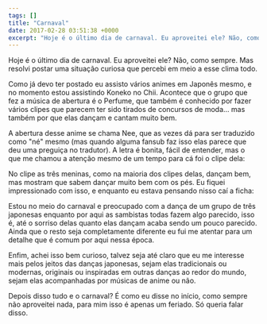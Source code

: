 ```yaml
---
tags: []
title: "Carnaval"
date: 2017-02-28 03:51:38 +0000
excerpt: "Hoje é o último dia de carnaval. Eu aproveitei ele? Não, como sempre. Mas resolvi postar uma situação curiosa que percebi em meio a esse..."
---
```


Hoje é o último dia de carnaval. Eu aproveitei ele? Não, como sempre. Mas resolvi postar uma situação curiosa que percebi em meio a esse clima todo.

Como já devo ter postado eu assisto vários animes em Japonês mesmo, e no momento estou assistindo Koneko no Chii. Acontece que o grupo que fez a música de abertura é o Perfume, que também é conhecido por fazer vários clipes que parecem ter sido tirados de concursos de moda… mas também por que elas dançam e cantam muito bem.

A abertura desse anime se chama Nee, que as vezes dá para ser traduzido como "né" mesmo (mas quando alguma fansub faz isso elas parece que deu uma preguiça no tradutor). A letra é bonita, fácil de entender, mas o que me chamou a atenção mesmo de um tempo para cá foi o clipe dela:

No clipe as três meninas, como na maioria dos clipes delas, dançam bem, mas mostram que sabem dançar muito bem com os pés. Eu fiquei impressionado com isso, e enquanto eu estava pensando nisso caí a ficha:

Estou no meio do carnaval e preocupado com a dança de um grupo de três japonesas enquanto por aqui as sambistas todas fazem algo parecido, isso é, até o sorriso delas quanto elas dançam acaba sendo um pouco parecido. Ainda que o resto seja completamente diferente eu fui me atentar para um detalhe que é comum por aqui nessa época.

Enfim, achei isso bem curioso, talvez seja até claro que eu me interesse mais pelos jeitos das danças japonesas, sejam elas tradicionais ou modernas, originais ou inspiradas em outras danças ao redor do mundo, sejam elas acompanhadas por músicas de anime ou não.

Depois disso tudo e o carnaval? É como eu disse no início, como sempre não aproveitei nada, para mim isso é apenas um feriado. Só queria falar disso.

